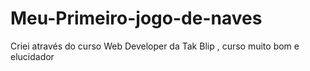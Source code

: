 # Meu-Primeiro-jogo-de-naves
Criei através do curso Web Developer da Tak Blip , curso muito bom e elucidador
